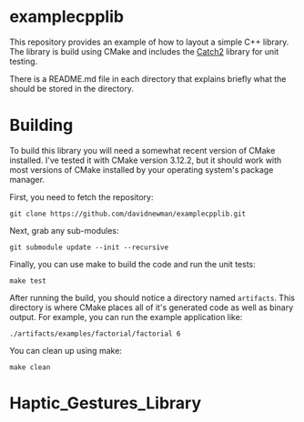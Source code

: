# examplecpplib

This repository provides an example of how to layout a simple C++ library. The library is build using CMake and includes the [Catch2](https://github.com/catchorg/Catch2) library for unit testing.

There is a README.md file in each directory that explains briefly what the should be stored in the directory.

# Building

To build this library you will need a somewhat recent version of CMake installed. I've tested it with CMake version 3.12.2, but it should work with most versions of CMake installed by your operating system's package manager.

First, you need to fetch the repository:

    git clone https://github.com/davidnewman/examplecpplib.git
    
Next, grab any sub-modules:

    git submodule update --init --recursive

Finally, you can use make to build the code and run the unit tests:

    make test

After running the build, you should notice a directory named `artifacts`. This directory is where CMake places all of it's generated code as well as binary output. For example, you can run the example application like:

    ./artifacts/examples/factorial/factorial 6

You can clean up using make:

    make clean
# Haptic_Gestures_Library
